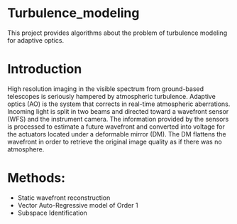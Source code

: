 # Turbulence_modeling
This project provides algorithms about the problem of turbulence modeling for adaptive optics.

# Introduction
High resolution imaging in the visible spectrum from ground-based telescopes is seriously hampered byatmospheric turbulence. Adaptive optics (AO) is the system that corrects in real-time atmosphericaberrations. Incoming light is split in two beams and directed toward awavefront sensor (WFS) and the instrument camera. The information provided by the sensors isprocessed to estimate a future wavefront and converted into voltage for the actuators located undera deformable mirror (DM). The DM  flattens the wavefront in order to retrieve the original imagequality as if there was no atmosphere.

# Methods:

 - Static wavefront reconstruction
 - Vector Auto-Regressive model of Order 1
 - Subspace Identification

